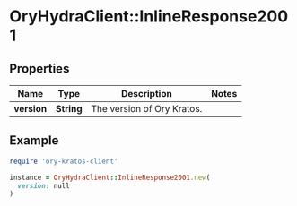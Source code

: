 # OryHydraClient::InlineResponse2001

## Properties

| Name | Type | Description | Notes |
| ---- | ---- | ----------- | ----- |
| **version** | **String** | The version of Ory Kratos. |  |

## Example

```ruby
require 'ory-kratos-client'

instance = OryHydraClient::InlineResponse2001.new(
  version: null
)
```

